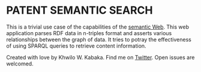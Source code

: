 # PATENT SEMANTIC SEARCH 

This is a trivial use case of the capabilities of the [semantic Web](https://en.wikipedia.org/wiki/Semantic_Web). This web application parses RDF data in n-triples format and asserts various relationships between the graph of data. It tries to potray the effectiveness of using SPARQL queries to retrieve content information.

Created with love by Khwilo W. Kabaka. Find me on [Twitter](https://twitter.com/Khwilo). Open issues are welcomed.
